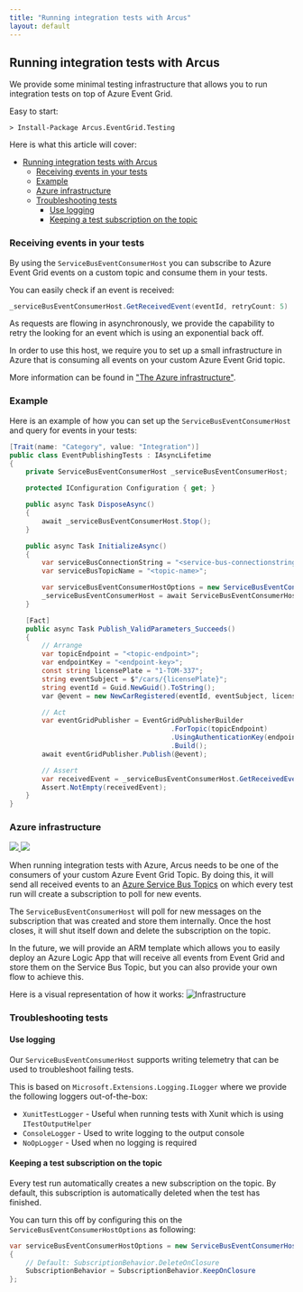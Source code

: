 ```yaml
---
title: "Running integration tests with Arcus"
layout: default
---
```


## Running integration tests with Arcus

We provide some minimal testing infrastructure that allows you to run integration tests on top of Azure Event Grid.

Easy to start:
```shell
> Install-Package Arcus.EventGrid.Testing
```

Here is what this article will cover:

- [Running integration tests with Arcus](#running-integration-tests-with-arcus)
  - [Receiving events in your tests](#receiving-events-in-your-tests)
  - [Example](#example)
  - [Azure infrastructure](#azure-infrastructure)
  - [Troubleshooting tests](#troubleshooting-tests)
    - [Use logging](#use-logging)
    - [Keeping a test subscription on the topic](#keeping-a-test-subscription-on-the-topic)

### Receiving events in your tests
By using the `ServiceBusEventConsumerHost` you can subscribe to Azure Event Grid events on a custom topic and consume them in your tests.

You can easily check if an event is received:
```csharp
_serviceBusEventConsumerHost.GetReceivedEvent(eventId, retryCount: 5)
```

As requests are flowing in asynchronously, we provide the capability to retry the looking for an event which is using an exponential back off.

In order to use this host, we require you to set up a small infrastructure in Azure that is consuming all events on your custom Azure Event Grid topic.

More information can be found in ["The Azure infrastructure"](#azure-infrastructure).

### Example
Here is an example of how you can set up the `ServiceBusEventConsumerHost` and query for events in your tests:
```csharp
[Trait(name: "Category", value: "Integration")]
public class EventPublishingTests : IAsyncLifetime
{
    private ServiceBusEventConsumerHost _serviceBusEventConsumerHost;

    protected IConfiguration Configuration { get; }

    public async Task DisposeAsync()
    {
        await _serviceBusEventConsumerHost.Stop();
    }

    public async Task InitializeAsync()
    {        
        var serviceBusConnectionString = "<service-bus-connectionstring>";
        var serviceBusTopicName = "<topic-name>";

        var serviceBusEventConsumerHostOptions = new ServiceBusEventConsumerHostOptions(serviceBusTopicName, serviceBusConnectionString);
        _serviceBusEventConsumerHost = await ServiceBusEventConsumerHost.Start(serviceBusEventConsumerHostOptions, _testLogger);
    }

    [Fact]
    public async Task Publish_ValidParameters_Succeeds()
    {
        // Arrange
        var topicEndpoint = "<topic-endpoint>";
        var endpointKey = "<endpoint-key>";
        const string licensePlate = "1-TOM-337";
        string eventSubject = $"/cars/{licensePlate}";
        string eventId = Guid.NewGuid().ToString();
        var @event = new NewCarRegistered(eventId, eventSubject, licensePlate);

        // Act
        var eventGridPublisher = EventGridPublisherBuilder
                                        .ForTopic(topicEndpoint)
                                        .UsingAuthenticationKey(endpointKey)
                                        .Build();
        await eventGridPublisher.Publish(@event);

        // Assert
        var receivedEvent = _serviceBusEventConsumerHost.GetReceivedEvent(eventId);
        Assert.NotEmpty(receivedEvent);
    }
}
```

### Azure infrastructure

<a href="https://portal.azure.com/#create/Microsoft.Template/uri/https%3A%2F%2Fraw.githubusercontent.com%2Farcus-azure%2Farcus.eventgrid%2Fmaster%2Fdeploy%2Farm%2Ftesting-infrastructure%2Fazuredeploy.json" target="_blank">
    <img src="https://azuredeploy.net/deploybutton.png"/>
</a>
<a href="http://armviz.io/#/?load=https%3A%2F%2Fraw.githubusercontent.com%2Farcus-azure%2Farcus.eventgrid%2Fmaster%2Fdeploy%2Farm%2Ftesting-infrastructure%2Fazuredeploy.json" target="_blank">
    <img src="./../media/logos/armviz.png"/>
</a>


When running integration tests with Azure, Arcus needs to be one of the consumers of your custom Azure Event Grid Topic. By doing this, it will send all received events to an [Azure Service Bus Topics](https://docs.microsoft.com/en-us/azure/service-bus-messaging/service-bus-messaging-overview#topics) on which every test run will create a subscription to poll for new events.

The `ServiceBusEventConsumerHost` will poll for new messages on the subscription that was created and store them internally. Once the host closes, it will shut itself down and delete the subscription on the topic.

In the future, we will provide an ARM template which allows you to easily deploy an Azure Logic App that will receive all events from Event Grid and store them on the Service Bus Topic, but you can also provide your own flow to achieve this.

Here is a visual representation of how it works:
![Infrastructure](/media/integration-testing-infrastructure.png)


### Troubleshooting tests
#### Use logging
Our `ServiceBusEventConsumerHost` supports writing telemetry that can be used to troubleshoot failing tests.

This is based on `Microsoft.Extensions.Logging.ILogger` where we provide the following loggers out-of-the-box:
- `XunitTestLogger` - Useful when running tests with Xunit which is using `ITestOutputHelper` 
- `ConsoleLogger` - Used to write logging to the output console
- `NoOpLogger` - Used when no logging is required

#### Keeping a test subscription on the topic
Every test run automatically creates a new subscription on the topic. By default, this subscription is automatically deleted when the test has finished.

You can turn this off by configuring this on the `ServiceBusEventConsumerHostOptions` as following:
```csharp
var serviceBusEventConsumerHostOptions = new ServiceBusEventConsumerHostOptions(serviceBusTopicName, serviceBusConnectionString)
{
    // Default: SubscriptionBehavior.DeleteOnClosure
    SubscriptionBehavior = SubscriptionBehavior.KeepOnClosure
};
```

